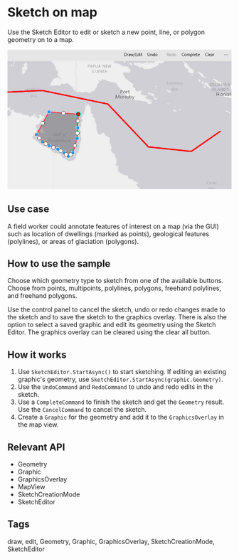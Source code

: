 # Sketch on map

Use the Sketch Editor to edit or sketch a new point, line, or polygon geometry on to a map.

![Image of sketch on map](SketchOnMap.jpg)

## Use case

A field worker could annotate features of interest on a map (via the GUI) such as location of dwellings (marked as points), geological features (polylines), or areas of glaciation (polygons). 

## How to use the sample

Choose which geometry type to sketch from one of the available buttons. Choose from points, multipoints, polylines, polygons, freehand polylines, and freehand polygons.

Use the control panel to cancel the sketch, undo or redo changes made to the sketch and to save the sketch to the graphics overlay. There is also the option to select a saved graphic and edit its geometry using the Sketch Editor. The graphics overlay can be cleared using the clear all button.

## How it works

1. Use `SketchEditor.StartAsync()` to start sketching. If editing an existing graphic's geometry, use `SketchEditor.StartAsync(graphic.Geometry)`.
2. Use the `UndoCommand` and `RedoCommand` to undo and redo edits in the sketch.
3. Use a `CompleteCommand` to finish the sketch and get the `Geometry` result. Use the `CancelCommand` to cancel the sketch.
4. Create a `Graphic` for the geometry and add it to the `GraphicsOverlay` in the map view.

## Relevant API

* Geometry
* Graphic
* GraphicsOverlay
* MapView
* SketchCreationMode
* SketchEditor

## Tags

draw, edit, Geometry, Graphic, GraphicsOverlay, SketchCreationMode, SketchEditor